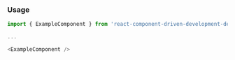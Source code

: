 ### Usage
```js
import { ExampleComponent } from 'react-component-driven-development-demo';

...

<ExampleComponent />
```
